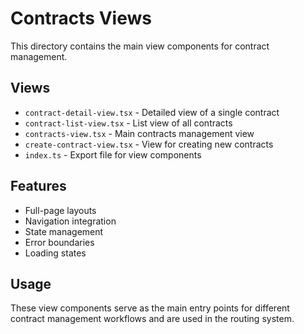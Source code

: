 # Contracts Views

This directory contains the main view components for contract management.

## Views

- `contract-detail-view.tsx` - Detailed view of a single contract
- `contract-list-view.tsx` - List view of all contracts
- `contracts-view.tsx` - Main contracts management view
- `create-contract-view.tsx` - View for creating new contracts
- `index.ts` - Export file for view components

## Features

- Full-page layouts
- Navigation integration
- State management
- Error boundaries
- Loading states

## Usage

These view components serve as the main entry points for different contract management workflows and are used in the routing system.
